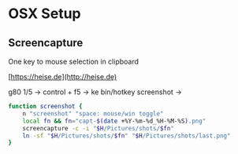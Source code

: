 # OSX Setup

## Screencapture
One key to mouse selection in clipboard

[https://heise.de](http://heise.de)

g80 1/5 -> control + f5 -> ke bin/hotkey screenshot ->

```bash
function screenshot {
    n "screenshot" "space: mouse/win toggle"
    local fn && fn="capt-$(date +%Y-%m-%d_%H-%M-%S).png"
    screencapture -c -i "$H/Pictures/shots/$fn"
    ln -sf "$H/Pictures/shots/$fn" "$H/Pictures/shots/last.png"
}
```
